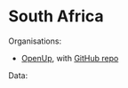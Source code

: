 # South Africa

Organisations:
* [OpenUp](https://openup.org.za/), with [GitHub repo](https://github.com/openupsa/)

Data: 
